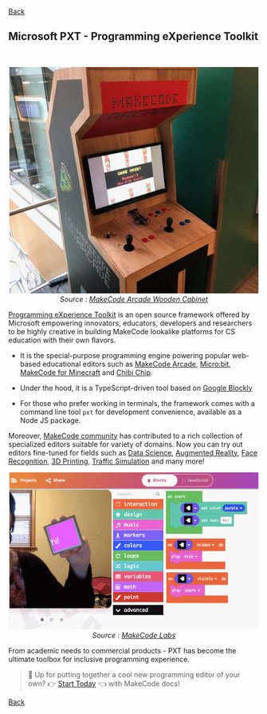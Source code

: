 [Back](/makecode-docs/educator-docs/2.%20makecode-edu-at-a-glance.md)

## Microsoft PXT - Programming eXperience Toolkit

<br>
<p align="center"> <img alt="Arcade Sprite Editor" src="../../assets/cabinet.jpg" width="500px" /><br><em>Source : <a href="https://arcade.makecode.com/hardware/raspberry-pi/wooden-cabinet">MakeCode Arcade Wooden Cabinet</a></em></p>

[Programming eXperience Toolkit](https://github.com/microsoft/pxt) is an open source framework offered by Microsoft empowering innovators, educators, developers and researchers to be highly creative in building MakeCode lookalike platforms for CS education with their own flavors.

- It is the special-purpose programming engine powering popular web-based educational editors such as [MakeCode Arcade](https://arcade.makecode.com), [Micro:bit](https://makecode.microbit.org/), [MakeCode for Minecraft](https://minecraft.makecode.com/) and [Chibi Chip](https://makecode.chibitronics.com/).

- Under the hood, it is a TypeScript-driven tool based on [Google Blockly](https://developers.google.com/blockly)

- For those who prefer working in terminals, the framework comes with a command line tool `pxt` for development convenience, available as a Node JS package.

Moreover, [MakeCode community](https://forum.makecode.com/) has contributed to a rich collection of specialized editors suitable for variety of domains. Now you can try out editors fine-tuned for fields such as [Data Science](https://aka.ms/ds), [Augmented Reality](https://laboratoryforplayfulcomputation.github.io/arcadia/), [Face Recognition](https://github.com/JCSPEC/BuildUFace), [3D Printing](https://makecode.buildbee.com/), [Traffic Simulation](https://github.com/liolop/Coraffic) and many more!
<br>

<p align="center"> <img alt="ARcadia Editor" src="../../assets/ar.png" width="500px" /><br><em>Source : <a href="https://makecode.com/labs">MakeCode Labs</a></em></p>

From academic needs to commercial products - PXT has become the ultimate toolbox for inclusive programming experience.

> 📝 Up for putting together a cool new programming editor of your own? 👉 [Start Today](https://makecode.com/target-creation) 👈 with MakeCode docs!

[Back](readme.md)